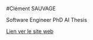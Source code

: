 #Clément SAUVAGE

Software Engineer
PhD AI Thesis

[Lien ver le site web](http://clementsauvage.me)
